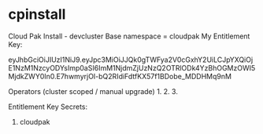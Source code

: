 # cpinstall

Cloud Pak Install - devcluster
Base namespace = cloudpak
My Entitlement Key:

eyJhbGciOiJIUzI1NiJ9.eyJpc3MiOiJJQk0gTWFya2V0cGxhY2UiLCJpYXQiOjE1NzM1NzcyODYsImp0aSI6ImM1NjdmZjUzNzQ2OTRlODk4YzBhOGMzOWI5MjdkZWY0In0.E7hwmyrjOI-bQ2RIdiFdtfKX57f1BDobe_MDDHMq9nM


Operators (cluster scoped / manual upgrade)
1.
2.
3.

Entitlement Key Secrets:

1. cloudpak
